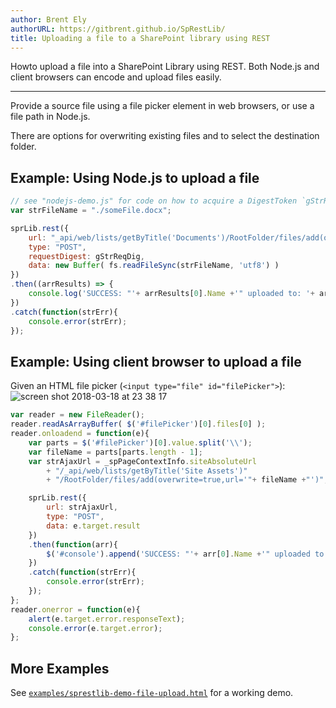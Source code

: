 ```yaml
---
author: Brent Ely
authorURL: https://gitbrent.github.io/SpRestLib/
title: Uploading a file to a SharePoint library using REST
---
```


Howto upload a file into a SharePoint Library using REST.  Both Node.js and
client browsers can encode and upload files easily.

<!--truncate-->

*****************************

Provide a source file using a file picker element in web browsers, or use a file path in Node.js.

There are options for overwriting existing files and to select the destination folder.

## Example: Using Node.js to upload a file
```javascript
// see "nodejs-demo.js" for code on how to acquire a DigestToken `gStrReqDig`
var strFileName = "./someFile.docx";

sprLib.rest({
    url: "_api/web/lists/getByTitle('Documents')/RootFolder/files/add(overwrite=true,url='"+strFileName+"')",
    type: "POST",
    requestDigest: gStrReqDig,
    data: new Buffer( fs.readFileSync(strFileName, 'utf8') )
})
.then((arrResults) => {
    console.log('SUCCESS: "'+ arrResults[0].Name +'" uploaded to: '+ arrResults[0].ServerRelativeUrl );
})
.catch(function(strErr){
    console.error(strErr);
});
```

## Example: Using client browser to upload a file
Given an HTML file picker (`<input type="file" id="filePicker">`):
![screen shot 2018-03-18 at 23 38 17](https://user-images.githubusercontent.com/7218970/37578233-7a309bb8-2b05-11e8-9f4d-6a770fa8e097.png)

```javascript
var reader = new FileReader();
reader.readAsArrayBuffer( $('#filePicker')[0].files[0] );
reader.onloadend = function(e){
    var parts = $('#filePicker')[0].value.split('\\');
    var fileName = parts[parts.length - 1];
    var strAjaxUrl = _spPageContextInfo.siteAbsoluteUrl
        + "/_api/web/lists/getByTitle('Site Assets')"
        + "/RootFolder/files/add(overwrite=true,url='"+ fileName +"')";

    sprLib.rest({
        url: strAjaxUrl,
        type: "POST",
        data: e.target.result
    })
    .then(function(arr){
        $('#console').append('SUCCESS: "'+ arr[0].Name +'" uploaded to: '+ arr[0].ServerRelativeUrl +'<br>');
    })
    .catch(function(strErr){
        console.error(strErr);
    });
};
reader.onerror = function(e){
    alert(e.target.error.responseText);
    console.error(e.target.error);
};
```

## More Examples
See [`examples/sprestlib-demo-file-upload.html`](https://github.com/gitbrent/SpRestLib/tree/master/example) for a working demo.
